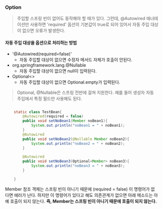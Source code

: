 
### Option

> 주입할 스프링 빈이 없어도 동작해야 할 때가 있다. 그런데, @Autowired 애너테이션만 사용하면 'required' 옵션의 기본값이 true로 되어 있어서 자동 주입 대상이 없으면 오류가 발생한다.
 
#### 자동 주입 대상을 옵션으로 처리하는 방법

- '@Autowired(required=false)'
  - 자동 주입할 대상이 없으면 수정자 메서드 자체가 호출이 안된다.
- org.springframework.lang.@Nullable
  - 자동 주입할 대상이 없으면 null이 입력된다.
- Optional<>
  - 자동 주입할 대상이 없으면 Optional.empty가 입력된다.

> Optional, @Nullable은 스프링 전반에 걸쳐 지원한다. 예를 들어 생성자 자동 주입에서 특정 필드만 사용해도 된다.

```java

    static class TestBean{
        @Autowired(required = false)
        public void setNoBean1(Member noBean1){
            System.out.println("noBean1 = " + noBean1);
        }
        @Autowired
        public void setNoBean2(@Nullable Member noBean2){
            System.out.println("noBean2 = " + noBean2);
        }

        @Autowired
        public void setNoBean3(Optional<Member> noBean3){
            System.out.println("noBean3 = " + noBean3);
        }

    }
```

Member 참조 객체는 스프링 빈이 아니기 때문에 (required = false) 이 명령어가 없다면 에러가 난다.
하지만 이 명령어가 있다고 해도 의존관계가 없으면 아래 메소드는 아예 호출이 되지 않는다.
**즉, Member는 스프링 빈이 아니기 때문에 호출이 되지 않는다.**
